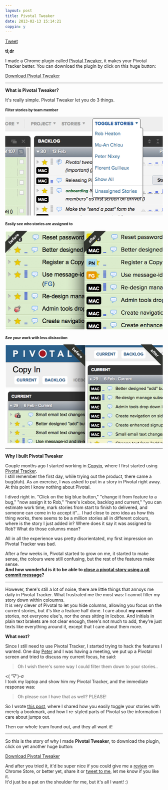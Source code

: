 ```yaml
---
layout: post
title: Pivotal Tweaker
date: 2013-02-13 15:14:21
copyin: y
---
```


<div class="twitter"><a href="https://twitter.com/share" class="twitter-share-button" data-via="muanchiou">Tweet</a><script>!function(d,s,id){var js,fjs=d.getElementsByTagName(s)[0];if(!d.getElementById(id)){js=d.createElement(s);js.id=id;js.src="//platform.twitter.com/widgets.js";fjs.parentNode.insertBefore(js,fjs);}}(document,"script","twitter-wjs");</script></div>

**tl;dr**

I made a Chrome plugin called [Pivotal Tweaker](https://chrome.google.com/webstore/detail/pivotal-tweaker/aodalckpkgijlndlnlhblojedfboaglg), it makes your Pivotal Tracker better. You can download the plugin by click on this huge button:

<a href="https://chrome.google.com/webstore/detail/pivotal-tweaker/aodalckpkgijlndlnlhblojedfboaglg" target="_blank" class="big-button red" id="tldr-tweaker-dl">Download Pivotal Tweaker</a>
<a name="better"></a>

---

**What is Pivotal Tweaker?**

It's really simple. Pivotal Tweaker let you do 3 things.

<small>**Filter stories by team member**</small>

[<img src="/images/13021301.jpg" alt="Options to show/hide stories own by individuals" class="half" />](https://chrome.google.com/webstore/detail/pivotal-tweaker/aodalckpkgijlndlnlhblojedfboaglg)

<small>**Easily see who stories are assigned to**</small>

[<img src="/images/13021302.jpg" alt="Clear coloured story owener label" class="half" />](https://chrome.google.com/webstore/detail/pivotal-tweaker/aodalckpkgijlndlnlhblojedfboaglg)

<small>**See your work with less distraction**</small>

[<img src="/images/13021303.jpg" alt="Collapsed header" class="half" />](https://chrome.google.com/webstore/detail/pivotal-tweaker/aodalckpkgijlndlnlhblojedfboaglg)

---

**Why I built Pivotal Tweaker**

Couple months ago I started working in [Copyin](http://copyin.com), where I first started using [Pivotal Tracker](http://www.pivotaltracker.com). <br/>
I still remember the first day, while trying out the product, there came a bug(duh). As an exercise, I was asked to put in a story in Pivotal right away. At this point I know nothing about Pivotal.

I dived right in. "Click on the big blue button," "change it from feature to a bug," "now assign it to Rob," "here's icebox, backlog and current," "you can estimate work time, mark stories from start to finish to delivered, and someone can come in to accept it"... I had close to zero idea as how this thing works, there seems to be a million stories all in different colours, where is the story I just added in? Where does it say it was assigned to Rob? What do those columns mean?

All in all the experience was pretty disorientated, my first impression on Pivotal Tracker was bad.

After a few weeks in, Pivotal started to grow on me, it started to make sense, the colours were still confusing, but the rest of the features make sense. <br>
**And how wonderful is it to be able to [close a pivotal story using a git commit message](http://pivotallabs.com/github-service-hook-for-pivotal-tracker/)?**

---

However, there's still a lot of noise, there are little things that annoys me daily in Pivotal Tracker. What frustrated me the most was: I cannot filter my story down within coloumns. <br />
It is very clever of Pivotal to let you hide columns, allowing you focus on the current stories, but it's like a feature half done. I care about **<span class="colour-1">my</span> <span class="colour-2">current</span>** stories, not everyone else's, nor the ones sitting in Icebox. And initials in plain text brakets are not clear enough, there's not much to add, they're just texts like everything around it, except that I care about them more.

**What next?**

Since I still need to use Pivotal Tracker, I started trying to hack the features I wanted. 
One day [Peter](http://www.peternixey.com) and I was having a meeting, we put up a Pivotal screen and tried to discuss my current focus, he said:

> Oh I wish there's some way I could filter them down to your stories..

<( ‵▽′)-σ  <br />
I took my laptop and show him my Pivotal Tracker, and the immediate response was:
> Oh please can I have that as well? PLEASE!

So I wrote [this post](/2012/11/27/pivotal-stories/), where I shared how you easily toggle your stories with merely a bookmark, and how I re-styled parts of Pivotal so the information I care about jumps out.

Then our whole team found out, and they all want it! 

---

So this is the story of why I made **Pivotal Tweaker**, to download the plugin, click on yet another huge button:

<a href="https://chrome.google.com/webstore/detail/pivotal-tweaker/aodalckpkgijlndlnlhblojedfboaglg" target="_blank" class="big-button red" id="tweaker-dl">Download Pivotal Tweaker</a>

And after you tried it, it'd be super nice if you could give me a [review](https://chrome.google.com/webstore/detail/pivotal-tweaker/aodalckpkgijlndlnlhblojedfboaglg/reviews) on Chrome Store, or better yet, share it or [tweet to me](http://twitter.com/muanchiou), let me know if you like it. <br />It'd just be a pat on the shoulder for me, but it's all I want! :) 